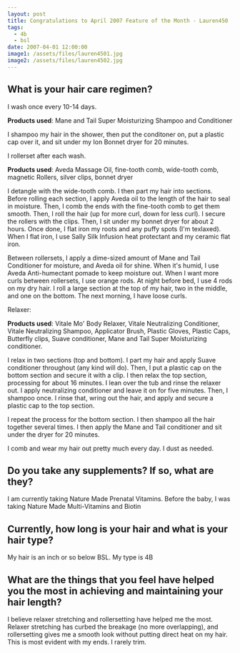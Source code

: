 ```yaml
---
layout: post
title: Congratulations to April 2007 Feature of the Month - Lauren450
tags:
  - 4b
  - bsl
date: 2007-04-01 12:00:00
image1: /assets/files/lauren4501.jpg
image2: /assets/files/lauren4502.jpg
---
```

## What is your hair care regimen?

I wash once every 10-14 days.

**Products used**: Mane and Tail Super Moisturizing Shampoo and Conditioner

I shampoo my hair in the shower, then put the conditoner on, put a plastic cap over it, and sit under my Ion Bonnet dryer for 20 minutes.

I rollerset after each wash.

**Products used**: Aveda Massage Oil, fine-tooth comb, wide-tooth comb, magnetic Rollers, silver clips, bonnet dryer

I detangle with the wide-tooth comb. I then part my hair into sections. Before rolling each section, I apply Aveda oil to the length of the hair to seal in moisture. Then, I comb the ends with the fine-tooth comb to get them smooth. Then, I roll the hair (up for more curl, down for less curl). I secure the rollers with the clips. Then, I sit under my bonnet dryer for about 2 hours. Once done, I flat iron my roots and any puffy spots (I'm texlaxed). When I flat iron, I use Sally Silk Infusion heat protectant and my ceramic flat iron.

Between rollersets, I apply a dime-sized amount of Mane and Tail Conditioner for moisture, and Aveda oil for shine. When it's humid, I use Aveda Anti-humectant pomade to keep moisture out. When I want more curls between rollersets, I use orange rods. At night before bed, I use 4 rods on my dry hair. I roll a large section at the top of my hair, two in the middle, and one on the bottom. The next morning, I have loose curls.

Relaxer:

**Products used**: Vitale Mo' Body Relaxer, Vitale Neutralizing Conditioner, Vitale Neutralizing Shampoo, Applicator Brush, Plastic Gloves, Plastic Caps, Butterfly clips, Suave conditioner, Mane and Tail Super Moisturizing conditioner.

I relax in two sections (top and bottom). I part my hair and apply Suave conditioner throughout (any kind will do). Then, I put a plastic cap on the bottom section and secure it with a clip. I then relax the top section, processing for about 16 minutes. I lean over the tub and rinse the relaxer out. I apply neutralizing conditioner and leave it on for five minutes. Then, I shampoo once. I rinse that, wring out the hair, and apply and secure a plastic cap to the top section.

I repeat the process for the bottom section. I then shampoo all the hair together several times. I then apply the Mane and Tail conditioner and sit under the dryer for 20 minutes.

I comb and wear my hair out pretty much every day. I dust as needed.

## Do you take any supplements? If so, what are they?

I am currently taking Nature Made Prenatal Vitamins. Before the baby, I was taking Nature Made Multi-Vitamins and Biotin

## Currently, how long is your hair and what is your hair type?

My hair is an inch or so below BSL. My type is 4B

## What are the things that you feel have helped you the most in achieving and maintaining your hair length?

I believe relaxer stretching and rollersetting have helped me the most. Relaxer stretching has curbed the breakage (no more overlapping), and rollersetting gives me a smooth look without putting direct heat on my hair. This is most evident with my ends. I rarely trim.
